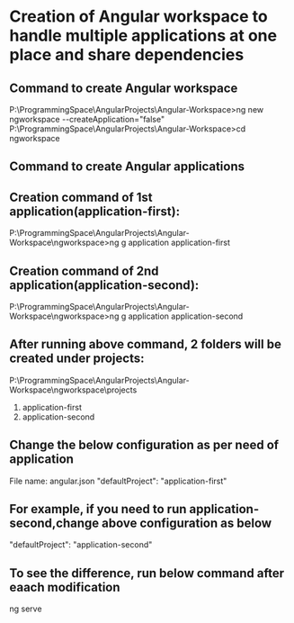 # Creation of Angular workspace to handle multiple applications at one place and share dependencies

## Command to create Angular workspace
P:\ProgrammingSpace\AngularProjects\Angular-Workspace>ng new ngworkspace --createApplication="false"
P:\ProgrammingSpace\AngularProjects\Angular-Workspace>cd ngworkspace

## Command to create Angular applications

## Creation command of 1st application(application-first): 
P:\ProgrammingSpace\AngularProjects\Angular-Workspace\ngworkspace>ng g application application-first

## Creation command of 2nd application(application-second): 
P:\ProgrammingSpace\AngularProjects\Angular-Workspace\ngworkspace>ng g application application-second

## After running above command, 2 folders will be created under projects:

P:\ProgrammingSpace\AngularProjects\Angular-Workspace\ngworkspace\projects

1. application-first
2. application-second

## Change the below configuration as per need of application

File name: angular.json
"defaultProject": "application-first"

## For example, if you need to run application-second,change above configuration as below
"defaultProject": "application-second"

## To see the difference, run below command after eaach modification
ng serve
